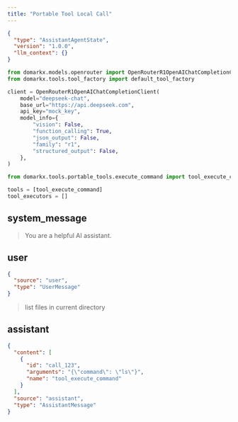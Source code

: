 ```yaml
---
title: "Portable Tool Local Call"
---
```


```json session-config
{
  "type": "AssistantAgentState",
  "version": "1.0.0",
  "llm_context": {}
}
```

```python setup-script
from domarkx.models.openrouter import OpenRouterR1OpenAIChatCompletionClient
from domarkx.tools.tool_factory import default_tool_factory

client = OpenRouterR1OpenAIChatCompletionClient(
    model="deepseek-chat",
    base_url="https://api.deepseek.com",
    api_key="mock_key",
    model_info={
        "vision": False,
        "function_calling": True,
        "json_output": False,
        "family": "r1",
        "structured_output": False,
    },
)

from domarkx.tools.portable_tools.execute_command import tool_execute_command

tools = [tool_execute_command]
tool_executors = []
```

## system_message



> You are a helpful AI assistant.

## user

```json msg-metadata
{
  "source": "user",
  "type": "UserMessage"
}
```

> list files in current directory

## assistant

```json msg-metadata
{
  "content": [
    {
      "id": "call_123",
      "arguments": "{\"command\": \"ls\"}",
      "name": "tool_execute_command"
    }
  ],
  "source": "assistant",
  "type": "AssistantMessage"
}
```
